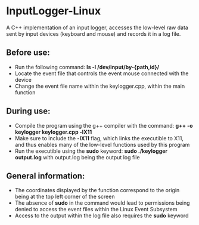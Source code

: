 # InputLogger-Linux
A C++ implementation of an input logger, accesses the low-level raw data sent by input devices (keyboard and mouse) and records it in a log file.

## Before use: 
- Run the following command: <b>ls -l /dev/input/by-{path,id}/</b>
- Locate the event file that controls the event mouse connected with the device
- Change the event file name within the keylogger.cpp, within the main function

## During use: 
- Compile the program using the g++ compiler with the command: <b>g++ -o keylogger keylogger.cpp -lX11</b>
- Make sure to include the <b>-lX11</b> flag, which links the executible to X11, and thus enables many of the low-level functions used by this program
- Run the executible using the <b>sudo</b> keyword: <b>sudo ./keylogger output.log</b> with output.log being the output log file

## General information: 
- The coordinates displayed by the function correspond to the origin being at the top left corner of the screen
- The absence of <b>sudo</b> in the command would lead to permissions being denied to access the event files within the Linux Event Subsystem
- Access to the output within the log file also requires the <b>sudo</b> keyword
